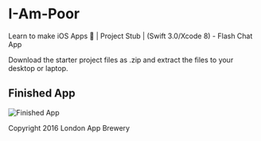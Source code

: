 # I-Am-Poor
Learn to make iOS Apps 📱 | Project Stub | (Swift 3.0/Xcode 8) - Flash Chat App

Download the starter project files as .zip and extract the files to your desktop or laptop. 

## Finished App
![Finished App](https://github.com/londonappbrewery/Images/blob/master/I%20Am%20Poor.png)



Copyright 2016 London App Brewery

